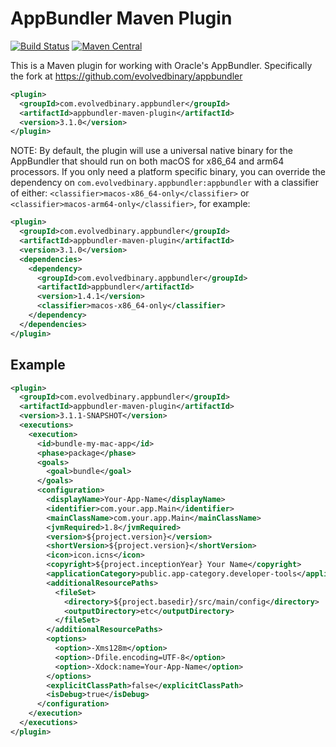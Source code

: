 # AppBundler Maven Plugin

[![Build Status](https://github.com/evolvedbinary/appbundler-maven-plugin/actions/workflows/ci.yml/badge.svg?branch=main)](https://github.com/evolvedbinary/appbundler-maven-plugin/actions/workflows/ci.yml)
[![Maven Central](https://img.shields.io/maven-central/v/com.evolvedbinary.appbundler/appbundler-maven-plugin?logo=apachemaven&label=maven+central&color=green)](https://central.sonatype.com/search?namespace=com.evolvedbinary.appbundler)

This is a Maven plugin for working with Oracle's AppBundler. Specifically the fork at https://github.com/evolvedbinary/appbundler

```xml
<plugin>
  <groupId>com.evolvedbinary.appbundler</groupId>
  <artifactId>appbundler-maven-plugin</artifactId>
  <version>3.1.0</version>
</plugin>
```

NOTE: By default, the plugin will use a universal native binary for the AppBundler that should run on both macOS for x86_64 and arm64 processors.
If you only need a platform specific binary, you can override the dependency on `com.evolvedbinary.appbundler:appbundler` with a classifier of either: `<classifier>macos-x86_64-only</classifier>` or `<classifier>macos-arm64-only</classifier>`, for example:

```xml
<plugin>
  <groupId>com.evolvedbinary.appbundler</groupId>
  <artifactId>appbundler-maven-plugin</artifactId>
  <version>3.1.0</version>
  <dependencies>
    <dependency>
      <groupId>com.evolvedbinary.appbundler</groupId>
      <artifactId>appbundler</artifactId>
      <version>1.4.1</version>
      <classifier>macos-x86_64-only</classifier>
    </dependency>
  </dependencies>
</plugin>
```

## Example

```xml
<plugin>
  <groupId>com.evolvedbinary.appbundler</groupId>
  <artifactId>appbundler-maven-plugin</artifactId>
  <version>3.1.1-SNAPSHOT</version>
  <executions>
    <execution>
      <id>bundle-my-mac-app</id>
      <phase>package</phase>
      <goals>
        <goal>bundle</goal>
      </goals>
      <configuration>
        <displayName>Your-App-Name</displayName>
        <identifier>com.your.app.Main</identifier>
        <mainClassName>com.your.app.Main</mainClassName>
        <jvmRequired>1.8</jvmRequired>
        <version>${project.version}</version>
        <shortVersion>${project.version}</shortVersion>
        <icon>icon.icns</icon>
        <copyright>${project.inceptionYear} Your Name</copyright>
        <applicationCategory>public.app-category.developer-tools</applicationCategory>
        <additionalResourcePaths>
          <fileSet>
            <directory>${project.basedir}/src/main/config</directory>
            <outputDirectory>etc</outputDirectory>
          </fileSet>
        </additionalResourcePaths>
        <options>
          <option>-Xms128m</option>
          <option>-Dfile.encoding=UTF-8</option>
          <option>-Xdock:name=Your-App-Name</option>
        </options>
        <explicitClassPath>false</explicitClassPath>
        <isDebug>true</isDebug>
      </configuration>
    </execution>
  </executions>
</plugin>
```


